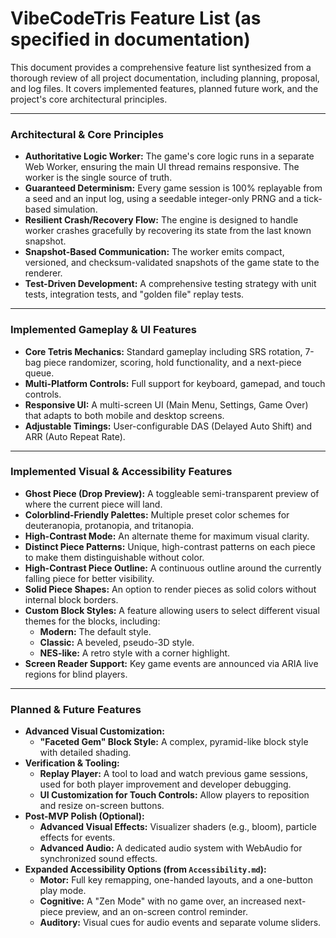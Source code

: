 # VibeCodeTris Feature List (as specified in documentation)

This document provides a comprehensive feature list synthesized from a thorough review of all project documentation, including planning, proposal, and log files. It covers implemented features, planned future work, and the project's core architectural principles.

---

### **Architectural & Core Principles**

*   **Authoritative Logic Worker:** The game's core logic runs in a separate Web Worker, ensuring the main UI thread remains responsive. The worker is the single source of truth.
*   **Guaranteed Determinism:** Every game session is 100% replayable from a seed and an input log, using a seedable integer-only PRNG and a tick-based simulation.
*   **Resilient Crash/Recovery Flow:** The engine is designed to handle worker crashes gracefully by recovering its state from the last known snapshot.
*   **Snapshot-Based Communication:** The worker emits compact, versioned, and checksum-validated snapshots of the game state to the renderer.
*   **Test-Driven Development:** A comprehensive testing strategy with unit tests, integration tests, and "golden file" replay tests.

---

### **Implemented Gameplay & UI Features**

*   **Core Tetris Mechanics:** Standard gameplay including SRS rotation, 7-bag piece randomizer, scoring, hold functionality, and a next-piece queue.
*   **Multi-Platform Controls:** Full support for keyboard, gamepad, and touch controls.
*   **Responsive UI:** A multi-screen UI (Main Menu, Settings, Game Over) that adapts to both mobile and desktop screens.
*   **Adjustable Timings:** User-configurable DAS (Delayed Auto Shift) and ARR (Auto Repeat Rate).

---

### **Implemented Visual & Accessibility Features**

*   **Ghost Piece (Drop Preview):** A toggleable semi-transparent preview of where the current piece will land.
*   **Colorblind-Friendly Palettes:** Multiple preset color schemes for deuteranopia, protanopia, and tritanopia.
*   **High-Contrast Mode:** An alternate theme for maximum visual clarity.
*   **Distinct Piece Patterns:** Unique, high-contrast patterns on each piece to make them distinguishable without color.
*   **High-Contrast Piece Outline:** A continuous outline around the currently falling piece for better visibility.
*   **Solid Piece Shapes:** An option to render pieces as solid colors without internal block borders.
*   **Custom Block Styles:** A feature allowing users to select different visual themes for the blocks, including:
    *   **Modern:** The default style.
    *   **Classic:** A beveled, pseudo-3D style.
    *   **NES-like:** A retro style with a corner highlight.
*   **Screen Reader Support:** Key game events are announced via ARIA live regions for blind players.

---

### **Planned & Future Features**

*   **Advanced Visual Customization:**
    *   **"Faceted Gem" Block Style:** A complex, pyramid-like block style with detailed shading.
*   **Verification & Tooling:**
    *   **Replay Player:** A tool to load and watch previous game sessions, used for both player improvement and developer debugging.
    *   **UI Customization for Touch Controls:** Allow players to reposition and resize on-screen buttons.
*   **Post-MVP Polish (Optional):**
    *   **Advanced Visual Effects:** Visualizer shaders (e.g., bloom), particle effects for events.
    *   **Advanced Audio:** A dedicated audio system with WebAudio for synchronized sound effects.
*   **Expanded Accessibility Options (from `Accessibility.md`):**
    *   **Motor:** Full key remapping, one-handed layouts, and a one-button play mode.
    *   **Cognitive:** A "Zen Mode" with no game over, an increased next-piece preview, and an on-screen control reminder.
    *   **Auditory:** Visual cues for audio events and separate volume sliders.
